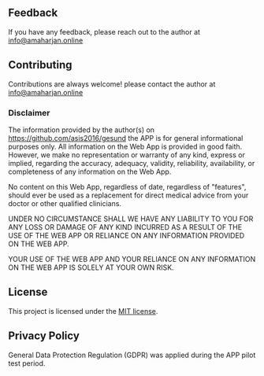 

## Feedback

If you have any feedback, please reach out to the author at info@amaharjan.online

## Contributing

Contributions are always welcome! please contact the author at info@amaharjan.online

### Disclaimer

<p>
    The information provided by the author(s) on <a href="https://github.com/asis2016/gesund">https://github.com/asis2016/gesund</a> the APP
    is for general informational purposes only. All information on the Web App is provided in good faith. However, we
    make no representation or warranty of any kind, express or implied, regarding the accuracy,
    adequacy, validity, reliability, availability, or completeness of any information on the Web App.
</p>
<p>
    No content on this Web App, regardless of date, regardless of "features", should ever be used as a
    replacement for direct
    medical
    advice from your doctor or other qualified clinicians.
</p>
<p>
    UNDER NO CIRCUMSTANCE SHALL WE HAVE ANY LIABILITY TO YOU FOR ANY LOSS OR DAMAGE OF ANY KIND INCURRED
    AS
    A RESULT OF THE USE OF THE WEB APP OR RELIANCE ON ANY INFORMATION PROVIDED ON THE WEB APP.
</p>
<p>
    YOUR USE OF THE WEB APP AND YOUR RELIANCE ON ANY INFORMATION ON THE WEB APP IS SOLELY AT YOUR OWN
    RISK.
</p>

## License

This project is licensed under the [MIT license](./LICENSE).

## Privacy Policy

General Data Protection Regulation (GDPR) was applied during the APP pilot test period.






